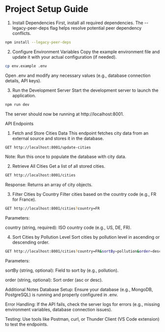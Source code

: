 # Project Setup Guide
1. Install Dependencies
First, install all required dependencies. The --legacy-peer-deps flag helps resolve potential peer dependency conflicts.

```bash
npm install --legacy-peer-deps
```

2. Configure Environment Variables
Copy the example environment file and update it with your actual configuration (if needed).

```bash
cp env.example .env
```

Open .env and modify any necessary values (e.g., database connection details, API keys).

3. Run the Development Server
Start the development server to launch the application.

```bash
npm run dev
```

The server should now be running at http://localhost:8001.

API Endpoints
1. Fetch and Store Cities Data
This endpoint fetches city data from an external source and stores it in the database.

```bash
GET http://localhost:8001/update-cities
```

Note: Run this once to populate the database with city data.

2. Retrieve All Cities
Get a list of all stored cities.

```bash
GET http://localhost:8001/cities
```

Response: Returns an array of city objects.

3. Filter Cities by Country
Filter cities based on the country code (e.g., FR for France).

```bash
GET http://localhost:8001/cities?country=FR
```
Parameters:

country (string, required): ISO country code (e.g., US, DE, FR).

4. Sort Cities by Pollution Level
Sort cities by pollution level in ascending or descending order.

```bash
GET http://localhost:8001/cities?country=FR&sortBy=pollution&order=desc
```

Parameters:

sortBy (string, optional): Field to sort by (e.g., pollution).

order (string, optional): Sort order (asc or desc).

Additional Notes
Database Setup: Ensure your database (e.g., MongoDB, PostgreSQL) is running and properly configured in .env.

Error Handling: If the API fails, check the server logs for errors (e.g., missing environment variables, database connection issues).

Testing: Use tools like Postman, curl, or Thunder Client (VS Code extension) to test the endpoints.
